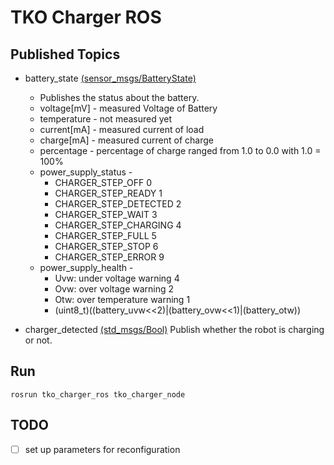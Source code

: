 # TKO Charger ROS

## Published Topics

- battery_state [(sensor_msgs/BatteryState)](https://docs.ros.org/en/melodic/api/sensor_msgs/html/msg/BatteryState.html)
    - Publishes the status about the battery.
    - voltage[mV] - measured Voltage of Battery
    - temperature - not measured yet 
    - current[mA] - measured current of load
    - charge[mA] - measured current of charge
    - percentage - percentage of charge ranged from 1.0 to 0.0 with 1.0 = 100%
    - power_supply_status -
        * CHARGER_STEP_OFF         0 
        * CHARGER_STEP_READY       1 
        * CHARGER_STEP_DETECTED    2 
        * CHARGER_STEP_WAIT        3 
        * CHARGER_STEP_CHARGING    4 
        * CHARGER_STEP_FULL        5 
        * CHARGER_STEP_STOP        6 
        * CHARGER_STEP_ERROR       9
    - power_supply_health - 
        * Uvw: under voltage warning    4
        * Ovw: over voltage warning     2
        * Otw: over temperature warning 1
        * (uint8_t)((battery_uvw<<2)|(battery_ovw<<1)|(battery_otw))


- charger_detected [(std_msgs/Bool)](https://docs.ros.org/en/melodic/api/std_msgs/html/msg/Bool.html)
Publish whether the robot is charging or not.

## Run 

    rosrun tko_charger_ros tko_charger_node

## TODO
- [ ] set up parameters for reconfiguration
